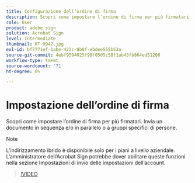 ```yaml
---
title: Configurazione dell’ordine di firma
description: Scopri come impostare l’ordine di firma per più firmatari
role: User
product: adobe sign
solution: Acrobat Sign
level: Intermediate
thumbnail: KT-9942.jpg
exl-id: bf7771ef-1abe-423c-8b0f-ebdee555b53a
source-git-commit: 4ebf9594025f98f0505c58f1ab43fb864ed51206
workflow-type: tm+mt
source-wordcount: '71'
ht-degree: 0%

---
```


# Impostazione dell’ordine di firma

Scopri come impostare l’ordine di firma per più firmatari. Invia un documento in sequenza e/o in parallelo o a gruppi specifici di persone.

>[!NOTE]
>
>L’indirizzamento ibrido è disponibile solo per i piani a livello aziendale. L’amministratore dell’Acrobat Sign potrebbe dover abilitare queste funzioni nella sezione Impostazioni di invio delle impostazioni dell’account.

>[!VIDEO](https://video.tv.adobe.com/v/342249?quality=12&learn=on&hidetitle=true)
